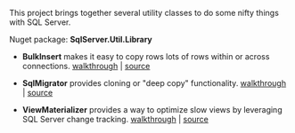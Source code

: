 This project brings together several utility classes to do some nifty things with SQL Server.

Nuget package: **SqlServer.Util.Library**

- **BulkInsert** makes it easy to copy rows lots of rows within or across connections. [walkthrough](https://github.com/adamosoftware/SqlIntegration/wiki/Using-BulkInsert) | [source](https://github.com/adamosoftware/SqlIntegration/blob/master/SqlIntegration.Library/BulkInsert.cs)

- **SqlMigrator** provides cloning or "deep copy" functionality. [walkthrough](https://github.com/adamosoftware/SqlIntegration/wiki/Using-SqlMigrator) | [source](https://github.com/adamosoftware/SqlIntegration/blob/master/SqlIntegration.Library/SqlMigrator.cs)

- **ViewMaterializer** provides a way to optimize slow views by leveraging SQL Server change tracking. [walkthrough](https://github.com/adamosoftware/SqlIntegration/wiki/Using-ViewMaterializer) | [source](https://github.com/adamosoftware/SqlIntegration/blob/master/SqlIntegration.Library/ViewMaterializer.cs)
